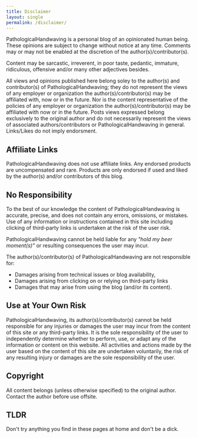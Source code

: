 ```yaml
---
title: Disclaimer
layout: single
permalink: /disclaimer/
---
```




  PathologicalHandwaving is a personal blog of an opinionated human being. These opinions are subject to change without notice at any time. Comments may or may not be enabled at the discretion of the author(s)/contributor(s). 
   
   Content may be sarcastic, irreverent, in poor taste, pedantic, immature, ridiculous, offensive and/or many other adjectives besides.

  All views and opinions published here belong soley to the author(s) and contributor(s) of PathologicalHandwaving; they do not represent the views of any employer or organization the author(s)/contributor(s) may be affiliated with, now or in the future. Nor is the content representative of the policies of any employer or organization the author(s)/contributor(s) may be affiliated with now or in the future. Posts views expressed belong exclusively to the original author and do not necessarily represent the views of associated authors/contributors or PathologicalHandwaving in general. Links/Likes do not imply endorsment. 
  

## Affiliate Links
  PathologicalHandwaving does not use affiliate links. Any endorsed products are uncompensated and rare. Products are only endorsed if used and liked by the author(s) and/or contributors of this blog. 
  
## No Responsibility
 To the best of our knowledge the content of PathologicalHandwaving is accurate, precise, and does not contain any errors, omissions, or mistakes. Use of any information or instructions contained in this site including clicking of third-party links is undertaken at the risk of the user risk.
 
 PathologicalHandwaving cannot be held liable for any *"hold my beer moment(s)"* or resulting consequences the user may incur.
 
  The author(s)/contributor(s) of PathologicalHandwaving are not responsible for:
  * Damages arising from technical issues or blog availability,
  * Damages arising from clicking on or relying on third-party links
  * Damages that may arise from using the blog (and/or its content).

## Use at Your Own Risk
  PathologicalHandwaving, its author(s)/contributor(s) cannot be held responsible for any injuries or damages the user may incur from the content of this site or any third-party links.
  It is the sole responsibility of the user to independently determine whether to perform, use, or adapt any of the information or content on this website. All activities and actions made by the user based on the content of this site are undertaken voluntarily, the risk of any resulting injury or damages are the sole responsibility of the user.

## Copyright
  All content belongs (unless otherwise specified) to the original author. Contact the author before use offsite.
  
## TLDR

  Don't try anything you find in these pages at home and don't be a dick.
